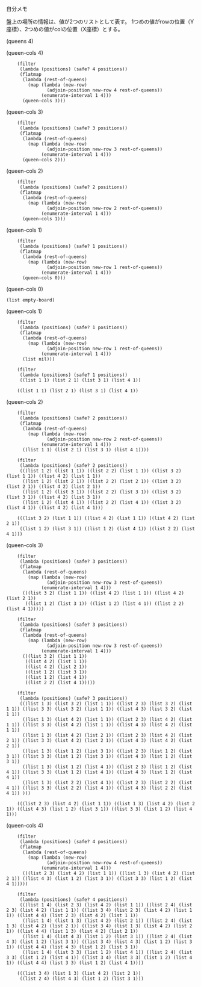 自分メモ


盤上の場所の情報は、値が2つのリストとして表す。
1つめの値がrowの位置（Y座標）、2つめの値がcolの位置（X座標）とする。


(queens 4)

(queen-cols 4)

        (filter
         (lambda (positions) (safe? 4 positions))
         (flatmap
          (lambda (rest-of-queens)
            (map (lambda (new-row)
                   (adjoin-position new-row 4 rest-of-queens))
                 (enumerate-interval 1 4)))
          (queen-cols 3)))

(queen-cols 3)

        (filter
         (lambda (positions) (safe? 3 positions))
         (flatmap
          (lambda (rest-of-queens)
            (map (lambda (new-row)
                   (adjoin-position new-row 3 rest-of-queens))
                 (enumerate-interval 1 4)))
          (queen-cols 2)))

(queen-cols 2)

        (filter
         (lambda (positions) (safe? 2 positions))
         (flatmap
          (lambda (rest-of-queens)
            (map (lambda (new-row)
                   (adjoin-position new-row 2 rest-of-queens))
                 (enumerate-interval 1 4)))
          (queen-cols 1)))

(queen-cols 1)

        (filter
         (lambda (positions) (safe? 1 positions))
         (flatmap
          (lambda (rest-of-queens)
            (map (lambda (new-row)
                   (adjoin-position new-row 1 rest-of-queens))
                 (enumerate-interval 1 4)))
          (queen-cols 0)))

(queen-cols 0)

    (list empty-board)

(queen-cols 1)

        (filter
         (lambda (positions) (safe? 1 positions))
         (flatmap
          (lambda (rest-of-queens)
            (map (lambda (new-row)
                   (adjoin-position new-row 1 rest-of-queens))
                 (enumerate-interval 1 4)))
          (list nil)))

        (filter
         (lambda (positions) (safe? 1 positions))
         ((list 1 1) (list 2 1) (list 3 1) (list 4 1))

        ((list 1 1) (list 2 1) (list 3 1) (list 4 1))

(queen-cols 2)

        (filter
         (lambda (positions) (safe? 2 positions))
         (flatmap
          (lambda (rest-of-queens)
            (map (lambda (new-row)
                   (adjoin-position new-row 2 rest-of-queens))
                 (enumerate-interval 1 4)))
          ((list 1 1) (list 2 1) (list 3 1) (list 4 1))))

        (filter
         (lambda (positions) (safe? 2 positions))
         (((list 1 2) (list 1 1)) ((list 2 2) (list 1 1)) ((list 3 2) (list 1 1)) ((list 4 2) (list 1 1))
          ((list 1 2) (list 2 1)) ((list 2 2) (list 2 1)) ((list 3 2) (list 2 1)) ((list 4 2) (list 2 1))
          ((list 1 2) (list 3 1)) ((list 2 2) (list 3 1)) ((list 3 2) (list 3 1)) ((list 4 2) (list 3 1))
          ((list 1 2) (list 4 1)) ((list 2 2) (list 4 1)) ((list 3 2) (list 4 1)) ((list 4 2) (list 4 1)))

        (((list 3 2) (list 1 1)) ((list 4 2) (list 1 1)) ((list 4 2) (list 2 1))
         ((list 1 2) (list 3 1)) ((list 1 2) (list 4 1)) ((list 2 2) (list 4 1)))

(queen-cols 3)

        (filter
         (lambda (positions) (safe? 3 positions))
         (flatmap
          (lambda (rest-of-queens)
            (map (lambda (new-row)
                   (adjoin-position new-row 3 rest-of-queens))
                 (enumerate-interval 1 4)))
          (((list 3 2) (list 1 1)) ((list 4 2) (list 1 1)) ((list 4 2) (list 2 1))
           ((list 1 2) (list 3 1)) ((list 1 2) (list 4 1)) ((list 2 2) (list 4 1)))))

        (filter
         (lambda (positions) (safe? 3 positions))
         (flatmap
          (lambda (rest-of-queens)
            (map (lambda (new-row)
                   (adjoin-position new-row 3 rest-of-queens))
                 (enumerate-interval 1 4)))
          (((list 3 2) (list 1 1))
           ((list 4 2) (list 1 1))
           ((list 4 2) (list 2 1))
           ((list 1 2) (list 3 1))
           ((list 1 2) (list 4 1))
           ((list 2 2) (list 4 1)))))

        (filter
         (lambda (positions) (safe? 3 positions))
         (((list 1 3) (list 3 2) (list 1 1)) ((list 2 3) (list 3 2) (list 1 1)) ((list 3 3) (list 3 2) (list 1 1)) ((list 4 3) (list 3 2) (list 1 1))
          ((list 1 3) (list 4 2) (list 1 1)) ((list 2 3) (list 4 2) (list 1 1)) ((list 3 3) (list 4 2) (list 1 1)) ((list 4 3) (list 4 2) (list 1 1))
          ((list 1 3) (list 4 2) (list 2 1)) ((list 2 3) (list 4 2) (list 2 1)) ((list 3 3) (list 4 2) (list 2 1)) ((list 4 3) (list 4 2) (list 2 1))
          ((list 1 3) (list 1 2) (list 3 1)) ((list 2 3) (list 1 2) (list 3 1)) ((list 3 3) (list 1 2) (list 3 1)) ((list 4 3) (list 1 2) (list 3 1))
          ((list 1 3) (list 1 2) (list 4 1)) ((list 2 3) (list 1 2) (list 4 1)) ((list 3 3) (list 1 2) (list 4 1)) ((list 4 3) (list 1 2) (list 4 1))
          ((list 1 3) (list 2 2) (list 4 1)) ((list 2 3) (list 2 2) (list 4 1)) ((list 3 3) (list 2 2) (list 4 1)) ((list 4 3) (list 2 2) (list 4 1)) )))

        (((list 2 3) (list 4 2) (list 1 1)) ((list 1 3) (list 4 2) (list 2 1)) ((list 4 3) (list 1 2) (list 3 1)) ((list 3 3) (list 1 2) (list 4 1)))

(queen-cols 4)

        (filter
         (lambda (positions) (safe? 4 positions))
         (flatmap
          (lambda (rest-of-queens)
            (map (lambda (new-row)
                   (adjoin-position new-row 4 rest-of-queens))
                 (enumerate-interval 1 4)))
          (((list 2 3) (list 4 2) (list 1 1)) ((list 1 3) (list 4 2) (list 2 1)) ((list 4 3) (list 1 2) (list 3 1)) ((list 3 3) (list 1 2) (list 4 1)))))

        (filter
         (lambda (positions) (safe? 4 positions))
         (((list 1 4) (list 2 3) (list 4 2) (list 1 1)) ((list 2 4) (list 2 3) (list 4 2) (list 1 1)) ((list 3 4) (list 2 3) (list 4 2) (list 1 1)) ((list 4 4) (list 2 3) (list 4 2) (list 1 1))
          ((list 1 4) (list 1 3) (list 4 2) (list 2 1)) ((list 2 4) (list 1 3) (list 4 2) (list 2 1)) ((list 3 4) (list 1 3) (list 4 2) (list 2 1)) ((list 4 4) (list 1 3) (list 4 2) (list 2 1))
          ((list 1 4) (list 4 3) (list 1 2) (list 3 1)) ((list 2 4) (list 4 3) (list 1 2) (list 3 1)) ((list 3 4) (list 4 3) (list 1 2) (list 3 1)) ((list 4 4) (list 4 3) (list 1 2) (list 3 1))
          ((list 1 4) (list 3 3) (list 1 2) (list 4 1)) ((list 2 4) (list 3 3) (list 1 2) (list 4 1)) ((list 3 4) (list 3 3) (list 1 2) (list 4 1)) ((list 4 4) (list 3 3) (list 1 2) (list 4 1))))

        (((list 3 4) (list 1 3) (list 4 2) (list 2 1))
         ((list 2 4) (list 4 3) (list 1 2) (list 3 1)))
